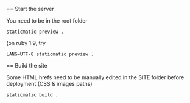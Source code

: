 == Start the server

You need to be in the root folder

    staticmatic preview .

(on ruby 1.9, try

    LANG=UTF-8 staticmatic preview .

== Build the site

Some HTML hrefs need to be manually edited in the SITE folder before deployment (CSS & images paths)

    staticmatic build .

